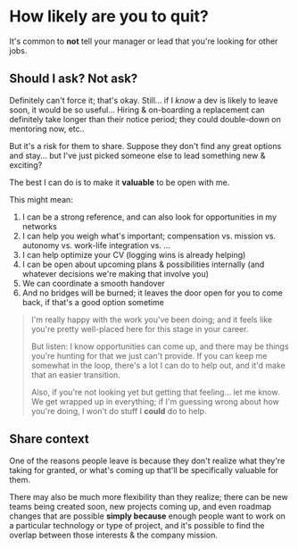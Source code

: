 # How likely are you to quit?

It's common to **not** tell your manager or lead that you're looking for other jobs.

## Should I ask? Not ask?

Definitely can't force it; that's okay. Still... if I _know_ a dev is likely to leave soon, it would be so useful...
Hiring & on-boarding a replacement can definitely take longer than their notice period; they could double-down on mentoring now, etc..

But it's a risk for them to share. Suppose they don't find any great options and stay... but I've just picked someone else to lead something new & exciting?

The best I can do is to make it **valuable** to be open with me.

This might mean:

1. I can be a strong reference, and can also look for opportunities in my networks
1. I can help you weigh what's important; compensation vs. mission vs. autonomy vs. work-life integration vs. ...
1. I can help optimize your CV (logging wins is already helping)
1. I can be open about upcoming plans & possibilities internally (and whatever decisions we're making that involve you)
1. We can coordinate a smooth handover
1. And no bridges will be burned; it leaves the door open for you to come back, if that's a good option sometime

> I'm really happy with the work you've been doing; and it feels like you're pretty well-placed here for this stage in your career.
>
> But listen: I know opportunities can come up, and there may be things you're hunting for that we just can't provide. If you can keep me somewhat in the loop, there's a lot I can do to help out, and it'd make that an easier transition.
>
> Also, if you're not looking yet but getting that feeling... let me know. We get wrapped up in everything; if I'm guessing wrong about how you're doing, I won't do stuff I **could** do to help.

## Share context

One of the reasons people leave is because they don't realize what they're taking for granted, or what's coming up that'll be specifically valuable for them.

There may also be much more flexibility than they realize; there can be new teams being created soon, new projects coming up, and even roadmap changes that are possible **simply because** enough people want to work on a particular technology or type of project, and it's possible to find the overlap between those interests & the company mission.

